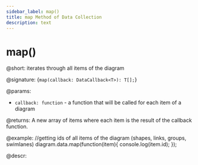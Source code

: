 ```yaml
---
sidebar_label: map()
title: map Method of Data Collection
description: text
---
```


# map()

@short: iterates through all items of the diagram

@signature: {`map(callback: DataCallback<T>): T[];`}

@params:
- `callback: function` - a function that will be called for each item of a diagram

@returns:
A new array of items where each item is the result of the callback function.

@example:
//getting ids of all items of the diagram (shapes, links, groups, swimlanes)
diagram.data.map(function(item){
    console.log(item.id);
});

@descr:
